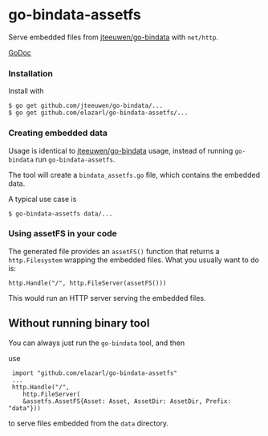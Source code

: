 # go-bindata-assetfs

Serve embedded files from [jteeuwen/go-bindata](https://github.com/jteeuwen/go-bindata) with `net/http`.

[GoDoc](http://godoc.org/github.com/elazarl/go-bindata-assetfs)

### Installation

Install with

    $ go get github.com/jteeuwen/go-bindata/...
    $ go get github.com/elazarl/go-bindata-assetfs/...

### Creating embedded data

Usage is identical to [jteeuwen/go-bindata](https://github.com/jteeuwen/go-bindata) usage,
instead of running `go-bindata` run `go-bindata-assetfs`.

The tool will create a `bindata_assetfs.go` file, which contains the embedded data.

A typical use case is

    $ go-bindata-assetfs data/...

### Using assetFS in your code

The generated file provides an `assetFS()` function that returns a `http.Filesystem`
wrapping the embedded files. What you usually want to do is:

    http.Handle("/", http.FileServer(assetFS()))

This would run an HTTP server serving the embedded files.

## Without running binary tool

You can always just run the `go-bindata` tool, and then

use

     import "github.com/elazarl/go-bindata-assetfs"
     ...
     http.Handle("/",
        http.FileServer(
        &assetfs.AssetFS{Asset: Asset, AssetDir: AssetDir, Prefix: "data"}))

to serve files embedded from the `data` directory.
